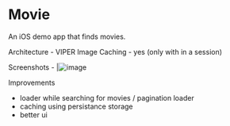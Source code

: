 # Movie
An iOS demo app that finds movies.

Architecture - VIPER 
Image Caching - yes (only with in a session)

Screenshots - 
|![image](https://github.com/rishavkohli/Movie/tree/main/ScreenShots/home.png)

Improvements 
- loader while searching for movies / pagination loader
- caching using persistance storage
- better ui 
